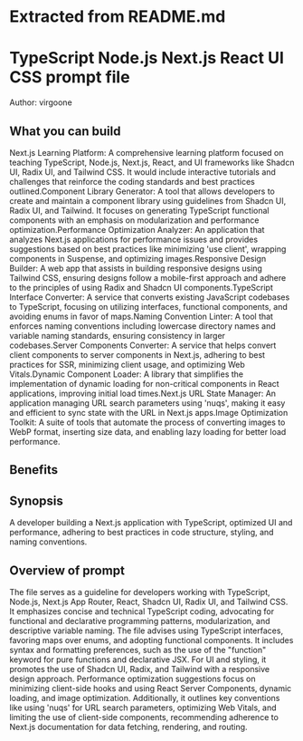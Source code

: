 # Extracted from README.md

# TypeScript Node.js Next.js React UI CSS  prompt file

Author: virgoone

## What you can build
Next.js Learning Platform: A comprehensive learning platform focused on teaching TypeScript, Node.js, Next.js, React, and UI frameworks like Shadcn UI, Radix UI, and Tailwind CSS. It would include interactive tutorials and challenges that reinforce the coding standards and best practices outlined.Component Library Generator: A tool that allows developers to create and maintain a component library using guidelines from Shadcn UI, Radix UI, and Tailwind. It focuses on generating TypeScript functional components with an emphasis on modularization and performance optimization.Performance Optimization Analyzer: An application that analyzes Next.js applications for performance issues and provides suggestions based on best practices like minimizing 'use client', wrapping components in Suspense, and optimizing images.Responsive Design Builder: A web app that assists in building responsive designs using Tailwind CSS, ensuring designs follow a mobile-first approach and adhere to the principles of using Radix and Shadcn UI components.TypeScript Interface Converter: A service that converts existing JavaScript codebases to TypeScript, focusing on utilizing interfaces, functional components, and avoiding enums in favor of maps.Naming Convention Linter: A tool that enforces naming conventions including lowercase directory names and variable naming standards, ensuring consistency in larger codebases.Server Components Converter: A service that helps convert client components to server components in Next.js, adhering to best practices for SSR, minimizing client usage, and optimizing Web Vitals.Dynamic Component Loader: A library that simplifies the implementation of dynamic loading for non-critical components in React applications, improving initial load times.Next.js URL State Manager: An application managing URL search parameters using 'nuqs', making it easy and efficient to sync state with the URL in Next.js apps.Image Optimization Toolkit: A suite of tools that automate the process of converting images to WebP format, inserting size data, and enabling lazy loading for better load performance.

## Benefits


## Synopsis
A developer building a Next.js application with TypeScript, optimized UI and performance, adhering to best practices in code structure, styling, and naming conventions.

## Overview of  prompt
The  file serves as a guideline for developers working with TypeScript, Node.js, Next.js App Router, React, Shadcn UI, Radix UI, and Tailwind CSS. It emphasizes concise and technical TypeScript coding, advocating for functional and declarative programming patterns, modularization, and descriptive variable naming. The file advises using TypeScript interfaces, favoring maps over enums, and adopting functional components. It includes syntax and formatting preferences, such as the use of the "function" keyword for pure functions and declarative JSX. For UI and styling, it promotes the use of Shadcn UI, Radix, and Tailwind with a responsive design approach. Performance optimization suggestions focus on minimizing client-side hooks and using React Server Components, dynamic loading, and image optimization. Additionally, it outlines key conventions like using 'nuqs' for URL search parameters, optimizing Web Vitals, and limiting the use of client-side components, recommending adherence to Next.js documentation for data fetching, rendering, and routing.


